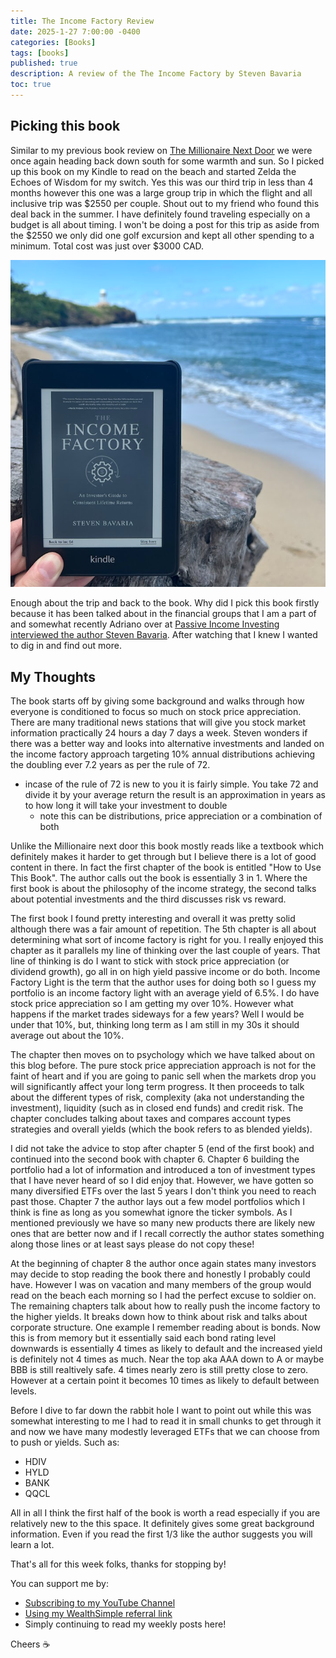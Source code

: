 ```yaml
---
title: The Income Factory Review
date: 2025-1-27 7:00:00 -0400
categories: [Books]
tags: [books]
published: true
description: A review of the The Income Factory by Steven Bavaria
toc: true
---
```


## Picking this book

Similar to my previous book review on [The Millionaire Next Door](/posts/the-millionaire-next-door) we were once again heading back down south for some warmth and sun. So I picked up this book on my Kindle to read on the beach and started Zelda the Echoes of Wisdom for my switch. Yes this was our third trip in less than 4 months however this one was a large group trip in which the flight and all inclusive trip was $2550 per couple. Shout out to my friend who found this deal back in the summer. I have definitely found traveling especially on a budget is all about timing. I won't be doing a post for this trip as aside from the $2550 we only did one golf excursion and kept all other spending to a minimum. Total cost was just over $3000 CAD.

![image](/assets/2025/2025-1-27-the-income-factory.PNG)

Enough about the trip and back to the book. Why did I pick this book firstly because it has been talked about in the financial groups that I am a part of and somewhat recently Adriano over at [Passive Income Investing interviewed the author Steven Bavaria](https://www.youtube.com/watch?v=fU_ax-HnvuM). After watching that I knew I wanted to dig in and find out more. 

## My Thoughts

The book starts off by giving some background and walks through how everyone is conditioned to focus so much on stock price appreciation. There are many traditional news stations that will give you stock market information practically 24 hours a day 7 days a week. Steven wonders if there was a better way and looks into alternative investments and landed on the income factory approach targeting 10% annual distributions achieving the doubling ever 7.2 years as per the rule of 72.
- incase of the rule of 72 is new to you it is fairly simple. You take 72 and divide it by your average return the result is an approximation in years as to how long it will take your investment to double
  - note this can be distributions,  price appreciation or a combination of both

Unlike the Millionaire next door this book mostly reads like a textbook which definitely makes it harder to get through but I believe there is a lot of good content in there. In fact the first chapter of the book is entitled "How to Use This Book". The author calls out the book is essentially 3 in 1. Where the first book is about the philosophy of the income strategy, the second talks about potential investments and the third discusses risk vs reward.

The first book I found pretty interesting and overall it was pretty solid although there was a fair amount of repetition. The 5th chapter is all about determining what sort of income factory is right for you. I really enjoyed this chapter as it parallels my line of thinking over the last couple of years. That line of thinking is do I want to stick with stock price appreciation (or dividend growth), go all in on high yield passive income or do both. Income Factory Light is the term that the author uses for doing both so I guess my portfolio is an income factory light with an average yield of 6.5%. I do have stock price appreciation so I am getting my over 10%. However what happens if the market trades sideways for a few years? Well I would be under that 10%, but, thinking long term as I am still in my 30s it should average out about the 10%. 

The chapter then moves on to psychology which we have talked about on this blog before. The pure stock price appreciation approach is not for the faint of heart and if you are going to panic sell when the markets drop you will significantly affect your long term progress. It then proceeds to talk about the different types of risk, complexity (aka not understanding the investment), liquidity (such as in closed end funds) and credit risk. The chapter concludes talking about taxes and compares account types strategies and overall yields (which the book refers to as blended yields).

I did not take the advice to stop after chapter 5 (end of the first book) and continued into the second book with chapter 6. Chapter 6 building the portfolio had a lot of information and introduced a ton of investment types that I have never heard of so I did enjoy that. However, we have gotten so many diversified ETFs over the last 5 years I don't think you need to reach past those. Chapter 7 the author lays out a few model portfolios which I think is fine as long as you somewhat ignore the ticker symbols. As I mentioned previously we have so many new products there are likely new ones that are better now and if I recall correctly the author states something along those lines or at least says please do not copy these!

At the beginning of chapter 8 the author once again states many investors may decide to stop reading the book there and honestly I probably could have. However I was on vacation and many members of the group would read on the beach each morning so I had the perfect excuse to soldier on. The remaining chapters talk about how to really push the income factory to the higher yields. It breaks down how to think about risk and talks about corporate structure. One example I remember reading about is bonds. Now this is from memory but it essentially said each bond rating level downwards is essentially 4 times as likely to default and the increased yield is definitely not 4 times as much. Near the top aka AAA down to A or maybe BBB is still realtively safe. 4 times nearly zero is still pretty close to zero. However at a certain point it becomes 10 times as likely to default between levels.

Before I dive to far down the rabbit hole I want to point out while this was somewhat interesting to me I had to read it in small chunks to get through it and now we have many modestly leveraged ETFs that we can choose from to push or yields. Such as:
- HDIV
- HYLD
- BANK
- QQCL

All in all I think the first half of the book is worth a read especially if you are relatively new to the this space. It definitely gives some great background information. Even if you read the first 1/3 like the author suggests you will learn a lot.

That's all for this week folks, thanks for stopping by!

You can support me by:
- [Subscribing to my YouTube Channel](https://www.youtube.com/@FinancialFreedomAnOdyssey?sub_confirmation=1)
- [Using my WealthSimple referral link](https://my.wealthsimple.com/app/public/trade-referral-signup?code=VUGTXQ)
- Simply continuing to read my weekly posts here!

Cheers ☕
